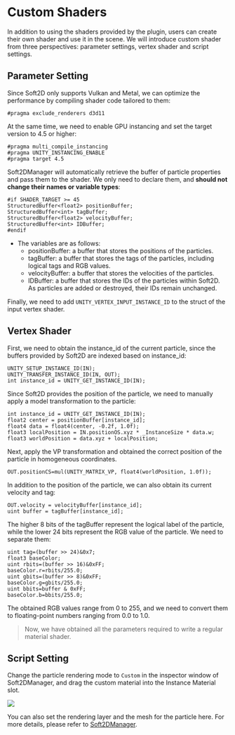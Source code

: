 # Custom Shaders
In addition to using the shaders provided by the plugin, users can create their own shader and use it in the scene. We will introduce custom shader from three perspectives: parameter settings, vertex shader and script settings.

## Parameter Setting
Since Soft2D only supports Vulkan and Metal, we can optimize the performance by compiling shader code tailored to them:
``` shaderlab
#pragma exclude_renderers d3d11
```
At the same time, we need to enable GPU instancing and set the target version to 4.5 or higher:
```shaderlab
#pragma multi_compile_instancing
#pragma UNITY_INSTANCING_ENABLE
#pragma target 4.5
```
Soft2DManager will automatically retrieve the buffer of particle properties and pass them to the shader. We only need to declare them, and **should not change their names or variable types**:
```shaderlab
#if SHADER_TARGET >= 45
StructuredBuffer<float2> positionBuffer;
StructuredBuffer<int> tagBuffer;
StructuredBuffer<float2> velocityBuffer;
StructuredBuffer<int> IDBuffer;
#endif
```

- The variables are as follows:
  - positionBuffer: a buffer that stores the positions of the particles.
  - tagBuffer: a buffer that stores the tags of the particles, including logical tags and RGB values.
  - velocityBuffer: a buffer that stores the velocities of the particles.
  - IDBuffer: a buffer that stores the IDs of the particles within Soft2D. As particles are added or destroyed, their IDs remain unchanged.

Finally, we need to add `UNITY_VERTEX_INPUT_INSTANCE_ID` to the struct of the input vertex shader.

## Vertex Shader

First, we need to obtain the instance_id of the current particle, since the buffers provided by Soft2D are indexed based on instance_id:
```shaderlab
UNITY_SETUP_INSTANCE_ID(IN);
UNITY_TRANSFER_INSTANCE_ID(IN, OUT);
int instance_id = UNITY_GET_INSTANCE_ID(IN);
```

Since Soft2D provides the position of the particle, we need to manually apply a model transformation to the particle:
```shaderlab
int instance_id = UNITY_GET_INSTANCE_ID(IN);
float2 center = positionBuffer[instance_id]; 
float4 data = float4(center, -0.2f, 1.0f);
float3 localPosition = IN.positionOS.xyz * _InstanceSize * data.w;
float3 worldPosition = data.xyz + localPosition;
```
Next, apply the VP transformation and obtained the correct position of the particle in homogeneous coordinates.
```shaderlab
OUT.positionCS=mul(UNITY_MATRIX_VP, float4(worldPosition, 1.0f));
```

In addition to the position of the particle, we can also obtain its current velocity and tag:
```shaderlab
OUT.velocity = velocityBuffer[instance_id];
uint buffer = tagBuffer[instance_id];
```

The higher 8 bits of the tagBuffer represent the logical label of the particle, while the lower 24 bits represent the RGB value of the particle. We need to separate them:
```shaderlab
uint tag=(buffer >> 24)&0x7;
float3 baseColor;
uint rbits=(buffer >> 16)&0xFF;
baseColor.r=rbits/255.0;
uint gbits=(buffer >> 8)&0xFF;
baseColor.g=gbits/255.0;
uint bbits=buffer & 0xFF;
baseColor.b=bbits/255.0;
```
The obtained RGB values range from 0 to 255, and we need to convert them to floating-point numbers ranging from 0.0 to 1.0.

> Now, we have obtained all the parameters required to write a regular material shader.

## Script Setting

Change the particle rendering mode to `Custom` in the inspector window of Soft2DManager, and drag the custom material into the Instance Material slot.

![](../images/custom_rendering.png)

You can also set the rendering layer and the mesh for the particle here. For more details, please refer to [Soft2DManager](./Soft2DManager.md).
